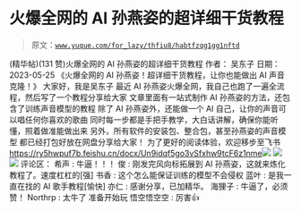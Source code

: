 # 火爆全网的 AI 孙燕姿的超详细干货教程

> 原文：[`www.yuque.com/for_lazy/thfiu8/habtfzqg1gg1nftd`](https://www.yuque.com/for_lazy/thfiu8/habtfzqg1gg1nftd)

<ne-h2 id="48b1aef9" data-lake-id="48b1aef9"><ne-heading-ext><ne-heading-anchor></ne-heading-anchor><ne-heading-fold></ne-heading-fold></ne-heading-ext><ne-heading-content><ne-text id="ubcf9cc7e">(精华帖)(131 赞)火爆全网的 AI 孙燕姿的超详细干货教程</ne-text></ne-heading-content></ne-h2> <ne-p id="ueff04c32" data-lake-id="ueff04c32"><ne-text id="u1e2056c3">作者： 吴东子</ne-text></ne-p> <ne-p id="u9cccf522" data-lake-id="u9cccf522"><ne-text id="u43041e66">日期：2023-05-25</ne-text></ne-p> <ne-p id="u5448d992" data-lake-id="u5448d992"><ne-text id="u070950cb">《火爆全网的 AI 孙燕姿！超详细干货教程，让你也能做出 AI 声音克隆！》</ne-text></ne-p> <ne-p id="u7f363581" data-lake-id="u7f363581"><ne-text id="uc862375b">大家好，我是吴东子</ne-text> <ne-text id="u20adb8e0">最近 AI 孙燕姿火爆全网，我自己也跑了一遍全流程，然后写了一个教程分享给大家</ne-text></ne-p> <ne-p id="u3f1d5e00" data-lake-id="u3f1d5e00"><ne-text id="u4510ff88">文章里面有一站式制作 AI 孙燕姿的方法，还包含了训练声音模型的教程</ne-text> <ne-text id="u2c118cf7">除了 AI 孙燕姿外，还能做一个 AI 自己，让你的声音可以唱任何你喜欢的歌曲</ne-text> <ne-text id="ue693713f">同时每一步都是手把手教学，大白话讲解，确保你能听懂，照着做准能做出来</ne-text></ne-p> <ne-p id="u47ba9127" data-lake-id="u47ba9127"><ne-text id="udc27bba4">另外，所有软件的安装包、整合包，甚至孙燕姿的声音模型</ne-text> <ne-text id="ue2e287d7">都已经打包好放在网盘分享给大家！</ne-text></ne-p> <ne-p id="ua229ad36" data-lake-id="ua229ad36"><ne-text id="u7445c8fd">为了更好的阅读体验，欢迎移步至飞书</ne-text> [<ne-text id="u3e1bd005">https://ry5hwpuf7b.feishu.cn/docx/Un9idqf5go3vSfxhw9tcF6z1nme</ne-text>](https://ry5hwpuf7b.feishu.cn/docx/Un9idqf5go3vSfxhw9tcF6z1nme)<ne-card data-card-name="image" data-card-type="inline" id="uvUPK" data-event-boundary="card">![](img/176a4815279f1e37f111e6c0b0aefe69.png)</ne-card></ne-p> <ne-p id="u76358331" data-lake-id="u76358331"><ne-card data-card-name="image" data-card-type="inline" id="u5lcT" data-event-boundary="card">![](img/56038f9019ac787cb9288f3dfb6562ca.png)</ne-card></ne-p> <ne-p id="ua6eb8783" data-lake-id="ua6eb8783"><ne-card data-card-name="image" data-card-type="inline" id="yzLVY" data-event-boundary="card">![](img/acaff34182b51f21475dc1c1ef253fbe.png)</ne-card></ne-p> <ne-hole id="u02087df1" data-lake-id="u02087df1"><ne-card data-card-name="hr" data-card-type="block" id="Ertms" data-event-boundary="card"><ne-p id="u67971f04" data-lake-id="u67971f04"><ne-text id="u19f2bddd">评论区：</ne-text></ne-p> <ne-p id="ud656e4aa" data-lake-id="ud656e4aa"><ne-text id="ubb826476">希声 : 牛逼！！！</ne-text> <ne-text id="u300f0e25">俊 : 刚发完风向标拓展到 AI 孙燕姿，这就来炼化教程了。速度杠杠的[强]</ne-text> <ne-text id="u3182b1e9">书香 : 这个怎么能保证训练的模型不会侵权</ne-text> <ne-text id="u12bf94fd">蓝叶 : 是我一直在找的 AI 歌手教程[愉快]</ne-text> <ne-text id="ud6cdcaf2">亦仁 : 感谢分享，已加精华。</ne-text> <ne-text id="u481d8ae7">海狸子 : 牛逼了，必须赞！</ne-text> <ne-text id="u02159184">Northrp : 太牛了 准备开始玩</ne-text> <ne-text id="u2acd68fa">悟空悟空空 : 厉害👍</ne-text></ne-p></ne-card></ne-hole>